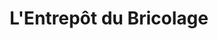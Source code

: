 ---
title: "L'Entrepôt du Bricolage"
url: /manosque/lentrepot-du-bricolage/
shop: à faire soi-même
---